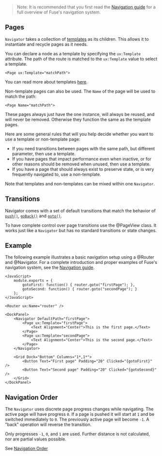 > Note: It is recommended that you first read the [Navigation guide](/docs/navigation/navigation) for a full overview of Fuse's navigation system.

## Pages

`Navigator` takes a collection of [templates](/docs/basics/creating-components#templates-ux-template) as its children.
This allows it to instantiate and recycle pages as it needs.

You can declare a node as a template by specifying the `ux:Template` attribute. The path of the route is matched to the `ux:Template` value to select a template.

	<Page ux:Template="matchPath">

You can read more about templates [here](/docs/basics/creating-components#templates-ux-template).

Non-template pages can also be used. The `Name` of the page will be used to match the path:

	<Page Name="matchPath">
	
These pages always just have the one instance, will always be reused, and will never be removed. Otherwise they function the same as the template pages.

Here are some general rules that will you help decide whether you want to use a template or non-template page:

- If you need transitions between pages with the same path, but different parameter, then use a template.
- If you have pages that impact performance even when inactive, or for other reasons should be removed when unused, then use a template.
- If you have a page that should always exist to preserve state, or is very frequently navigated to, use a non-template.

Note that templates and non-templates can be mixed within one `Navigator`.

## Transitions

Navigator comes with a set of default transitions that match the behavior of
[`push()`](/docs/fuse/navigation/router/push_0f0d575d),
[`goBack()`](/docs/fuse/navigation/router/goback_0f0d575d) and
[`goto()`](/docs/fuse/navigation/router/goto_0f0d575d).

To have complete control over page transitions use the @PageView class. It works just like a `Navigator` but has no standard transitions or state changes.

## Example
	
The following example illustrates a basic navigation setup using a @Router and @Navigator.
For a complete introduction and proper examples of Fuse's navigation system, see the [Navigation guide](/docs/navigation/navigation).
	
	<JavaScript>
		module.exports = {
			gotoFirst: function() { router.goto("firstPage"); },
			gotoSecond: function() { router.goto("secondPage"); }
		};
	</JavaScript>

	<Router ux:Name="router" />

	<DockPanel>
		<Navigator DefaultPath="firstPage">
			<Page ux:Template="firstPage">
				<Text Alignment="Center">This is the first page.</Text>
			</Page>
			<Page ux:Template="secondPage">
				<Text Alignment="Center">This is the second page.</Text>
			</Page>
		</Navigator>
		
		<Grid Dock="Bottom" Columns="1*,1*">
			<Button Text="First page" Padding="20" Clicked="{gotoFirst}" />
			<Button Text="Second page" Padding="20" Clicked="{gotoSecond}" />
		</Grid>
	</DockPanel>
	
## Navigation Order

The `Navigator` uses discrete page progress changes while navigating. The active page will have progress `0`. If a page is pushed it will start at `1` and be switched immediately to `0`. The previously active page will become `-1`. A "back" operation will reverse the transition.

Only progresses `-1`, `0`, and `1` are used. Further distance is not calculated, nor are partial values possible.

See [Navigation Order](articles:navigation/navigationorder.md)
